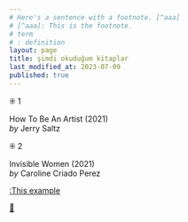 ```yaml
---
# Here's a sentence with a footnote. [^aaa]
# [^aaa]: This is the footnote.
# term
# : definition
layout: page  
title: şimdi okuduğum kitaplar  
last_modified_at: 2023-07-09
published: true  
---
```


⁜ 1  
   
How To Be An Artist (2021)  
_by_ Jerry Saltz  

⁜ 2  
  
Invisible Women (2021)  
_by_ Caroline Criado Perez  


[:This example](https://www.nonfictionbooks.xyz/spiritual-psychology.html#hakimiyet-sanati)

[🍃](https://www.nonfictionbooks.xyz/now.html "şimdi okuduğum kitaplar")  





